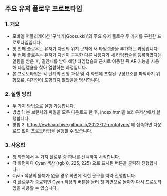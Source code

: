 ## 주요 유저 플로우 프로토타입
### 1. 개요
- 모바일 어플리케이션 '구석기(Goosukki)'의 주요 유저 플로우 두 가지를 구현한 프로토타입입니다.
- 첫 번째 플로우는 유저가 자신의 위치 근처에 새 타임캡슐을 추가하는 과정입니다.
- 두 번째 플로우는 유저가 자신이 구독한 다른 사용자가 새 타임캡슐을 등록하였다는 알림을 받은 후, 길안내를 받아 해당 타임캡슐의 근처로 이동한 뒤 AR 기능을 사용해 타임캡슐을 찾아 열람하는 과정입니다.
- 본 프로토타입은 각 단계의 진행 과정 및 각 화면에 포함된 구성요소를 파악하기 위함으로, 디자인이 포함되지 않았음을 명시합니다.

### 2. 실행 방법
- 두 가지 방법으로 실행 가능합니다.
- 방법 1: 본 브랜치의 파일을 모두 다운로드 한 후, index.html을 브라우저상에서 실행합니다.
- 방법 2: https://ewhaarchive.github.io/2022-12-prototype/ 에 접속하면 다운로드 없이 프로토타입을 실행할 수 있습니다.

### 3. 사용법
- 첫 화면에서 두 가지 플로우 중 하나를 선택하여 시작합니다.
- 각 화면마다 Cyan 색상 (rgb 0, 225, 225) 으로 표시된 버튼을 클릭하 진행합니다.
- Cyan 색상의 물체가 없을 경우 화면에 적힌 문구를 따라 진행합니다.
- 각 플로우가 종료되면 Cyan 색상의 버튼을 눌러 첫 화면으로 돌아가 다시 프로토타입을 사용할 수 있습니다.
